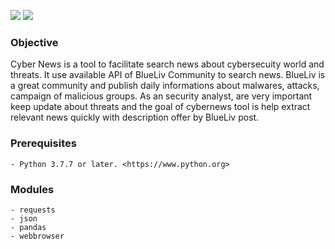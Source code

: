 <p>
 <img src="https://img.shields.io/badge/cybernews-v.1.0-blue" />
 <img src="https://img.shields.io/badge/python-v3.7.7-blue" />
 </p>
 
### Objective

Cyber News is a tool to facilitate search news about cybersecuity world and threats. It use available API of BlueLiv Community to search news.
BlueLiv is a great community and publish daily informations about malwares, attacks, campaign of malicious groups. As an security analyst, 
are very important keep update about threats and the goal of cybernews tool is help extract relevant news quickly with description offer by BlueLiv post. 

### Prerequisites

```
- Python 3.7.7 or later. <https://www.python.org>
```

### Modules

```
- requests
- json
- pandas
- webbrowser
```

